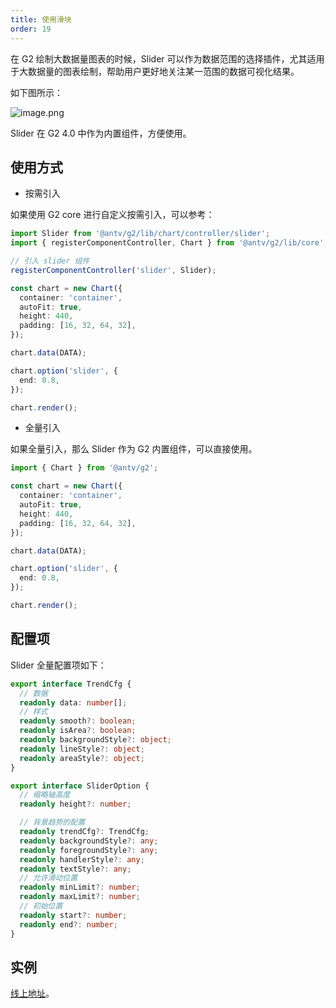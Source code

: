 ```yaml
---
title: 使用滑块
order: 19
---
```


在 G2 绘制大数据量图表的时候，Slider 可以作为数据范围的选择插件，尤其适用于大数据量的图表绘制，帮助用户更好地关注某一范围的数据可视化结果。

如下图所示：

![image.png](https://gw.alipayobjects.com/mdn/rms_f5c722/afts/img/A*dJbXTrNo2qcAAAAAAAAAAABkARQnAQ)

Slider 在 G2 4.0 中作为内置组件，方便使用。

## 使用方式

- 按需引入

如果使用 G2 core 进行自定义按需引入，可以参考：

```typescript
import Slider from '@antv/g2/lib/chart/controller/slider';
import { registerComponentController, Chart } from '@antv/g2/lib/core';

// 引入 slider 组件
registerComponentController('slider', Slider);

const chart = new Chart({
  container: 'container',
  autoFit: true,
  height: 440,
  padding: [16, 32, 64, 32],
});

chart.data(DATA);

chart.option('slider', {
  end: 0.8,
});

chart.render();
```

- 全量引入

如果全量引入，那么 Slider 作为 G2 内置组件，可以直接使用。

```typescript
import { Chart } from '@antv/g2';

const chart = new Chart({
  container: 'container',
  autoFit: true,
  height: 440,
  padding: [16, 32, 64, 32],
});

chart.data(DATA);

chart.option('slider', {
  end: 0.8,
});

chart.render();
```

## 配置项

Slider 全量配置项如下：

```typescript
export interface TrendCfg {
  // 数据
  readonly data: number[];
  // 样式
  readonly smooth?: boolean;
  readonly isArea?: boolean;
  readonly backgroundStyle?: object;
  readonly lineStyle?: object;
  readonly areaStyle?: object;
}

export interface SliderOption {
  // 缩略轴高度
  readonly height?: number;

  // 背景趋势的配置
  readonly trendCfg?: TrendCfg;
  readonly backgroundStyle?: any;
  readonly foregroundStyle?: any;
  readonly handlerStyle?: any;
  readonly textStyle?: any;
  // 允许滑动位置
  readonly minLimit?: number;
  readonly maxLimit?: number;
  // 初始位置
  readonly start?: number;
  readonly end?: number;
}
```

## 实例

[线上地址](../../../examples/area/basic#area-large)。
